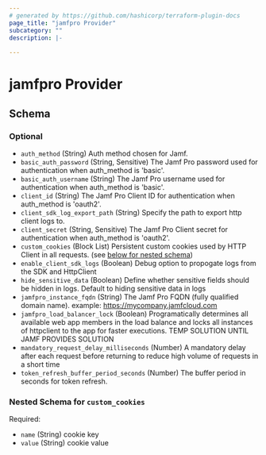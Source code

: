 ```yaml
---
# generated by https://github.com/hashicorp/terraform-plugin-docs
page_title: "jamfpro Provider"
subcategory: ""
description: |-
  
---
```


# jamfpro Provider





<!-- schema generated by tfplugindocs -->
## Schema

### Optional

- `auth_method` (String) Auth method chosen for Jamf.
- `basic_auth_password` (String, Sensitive) The Jamf Pro password used for authentication when auth_method is 'basic'.
- `basic_auth_username` (String) The Jamf Pro username used for authentication when auth_method is 'basic'.
- `client_id` (String) The Jamf Pro Client ID for authentication when auth_method is 'oauth2'.
- `client_sdk_log_export_path` (String) Specify the path to export http client logs to.
- `client_secret` (String, Sensitive) The Jamf Pro Client secret for authentication when auth_method is 'oauth2'.
- `custom_cookies` (Block List) Persistent custom cookies used by HTTP Client in all requests. (see [below for nested schema](#nestedblock--custom_cookies))
- `enable_client_sdk_logs` (Boolean) Debug option to propogate logs from the SDK and HttpClient
- `hide_sensitive_data` (Boolean) Define whether sensitive fields should be hidden in logs. Default to hiding sensitive data in logs
- `jamfpro_instance_fqdn` (String) The Jamf Pro FQDN (fully qualified domain name). example: https://mycompany.jamfcloud.com
- `jamfpro_load_balancer_lock` (Boolean) Programatically determines all available web app members in the load balance and locks all instances of httpclient to the app for faster executions. 
TEMP SOLUTION UNTIL JAMF PROVIDES SOLUTION
- `mandatory_request_delay_milliseconds` (Number) A mandatory delay after each request before returning to reduce high volume of requests in a short time
- `token_refresh_buffer_period_seconds` (Number) The buffer period in seconds for token refresh.

<a id="nestedblock--custom_cookies"></a>
### Nested Schema for `custom_cookies`

Required:

- `name` (String) cookie key
- `value` (String) cookie value
